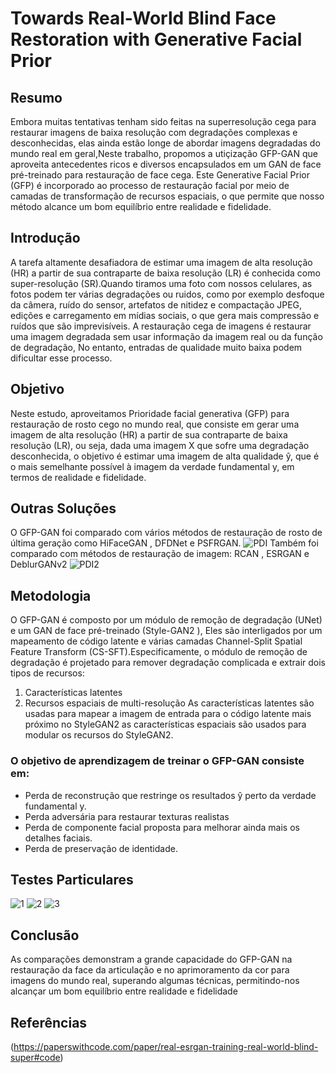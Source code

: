 # Towards Real-World Blind Face Restoration with Generative Facial Prior
## Resumo
Embora muitas tentativas tenham sido feitas na superresolução cega para restaurar imagens de baixa resolução com degradações complexas e desconhecidas, elas ainda estão longe de abordar imagens degradadas do mundo real em geral,Neste trabalho, propomos a utiçização GFP-GAN que aproveita antecedentes ricos e diversos encapsulados em um GAN de face pré-treinado para restauração de face cega. Este Generative Facial Prior (GFP) é incorporado ao processo de restauração
facial por meio de camadas de transformação de recursos espaciais, o que permite que nosso método alcance um bom equilíbrio entre
realidade e fidelidade.  
## Introdução
A tarefa altamente desafiadora de estimar uma imagem de alta resolução (HR) a partir de sua contraparte de baixa resolução (LR) é conhecida como super-resolução (SR).Quando tiramos uma foto com nossos celulares, as fotos podem ter várias degradações ou ruidos, como por exemplo desfoque da câmera, ruído do sensor, artefatos de nitidez e compactação JPEG, edições e carregamento em  mídias sociais, o que gera mais compressão e ruídos que são imprevisíveis. A  restauração cega de imagens é restaurar uma imagem degradada sem usar informação da imagem real ou da função de degradação, No entanto, entradas de qualidade muito baixa podem dificultar esse processo.

## Objetivo
Neste estudo, aproveitamos Prioridade facial generativa (GFP) para restauração de rosto cego no mundo real, que consiste em gerar uma imagem de alta resolução (HR) a partir de sua contraparte de baixa resolução (LR), ou seja, dada uma imagem X que sofre uma degradação desconhecida, o objetivo é estimar uma imagem de alta qualidade ŷ, que é o mais semelhante possível à imagem da verdade fundamental y, em termos de realidade e fidelidade.
## Outras Soluções
O GFP-GAN foi comparado com vários métodos de restauração de rosto de última geração como HiFaceGAN , DFDNet e PSFRGAN. 
![PDI](https://user-images.githubusercontent.com/32283837/133941372-1a8bc17d-0f83-4ce0-9041-f372acf47a19.png)
Também foi comparado com métodos de restauração de imagem: RCAN , ESRGAN  e DeblurGANv2
![PDI2](https://user-images.githubusercontent.com/32283837/133941385-1fa848cf-0ed2-4d4f-a824-d88c1281bc6b.png)

## Metodologia
O GFP-GAN é composto por um módulo de remoção de degradação (UNet) e um GAN de face pré-treinado (Style-GAN2 ), Eles são interligados por um mapeamento de código latente e várias camadas Channel-Split Spatial Feature Transform (CS-SFT).Especificamente, o módulo de remoção de degradação é projetado para remover degradação complicada e extrair dois tipos de recursos:
1. Características latentes
2. Recursos espaciais de multi-resolução
As características latentes são usadas para mapear a imagem de entrada para o código latente mais próximo no StyleGAN2  as  características espaciais  são usados para modular os recursos do StyleGAN2.
### O objetivo de aprendizagem de treinar o GFP-GAN consiste em: 
* Perda de reconstrução que restringe os resultados ŷ perto da verdade fundamental y.
* Perda adversária para restaurar texturas realistas
* Perda de componente facial proposta para melhorar ainda mais os detalhes faciais.
* Perda de preservação de identidade.

## Testes Particulares
![1](https://user-images.githubusercontent.com/32283837/133941083-536b88e4-a33c-4330-bc25-68680cc7725d.png)
![2](https://user-images.githubusercontent.com/32283837/133941124-f25ec68f-3ddc-4f35-a1e9-9c78840c2186.png)
![3](https://user-images.githubusercontent.com/32283837/133941181-1e4ee2a9-4cd5-45d9-a161-08ba729056bc.png)

## Conclusão
As comparações demonstram a grande capacidade do GFP-GAN na restauração da face da articulação e no aprimoramento da cor para imagens do
mundo real, superando algumas técnicas,  permitindo-nos alcançar um bom equilíbrio entre realidade e fidelidade
## Referências
(https://paperswithcode.com/paper/real-esrgan-training-real-world-blind-super#code)
